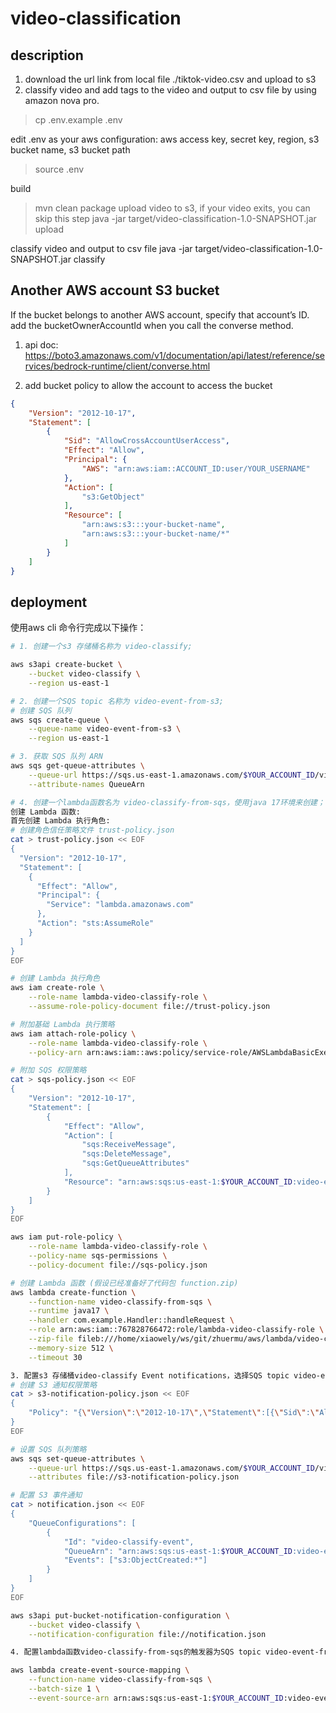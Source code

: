 # video-classification

## description
1. download the url link from local file ./tiktok-video.csv and upload to s3
2. classify video and add tags to the video and output to csv file by using amazon nova pro.

> cp .env.example .env

edit .env as your aws configuration: aws access key, secret key, region, s3 bucket name, s3 bucket path

> source .env

build
> mvn clean package
upload video to s3, if your video exits, you can skip this step
> java -jar target/video-classification-1.0-SNAPSHOT.jar upload

classify video and output to csv file
java -jar target/video-classification-1.0-SNAPSHOT.jar classify


## Another AWS account S3 bucket
If the bucket belongs to another AWS account, specify that account’s ID. add the bucketOwnerAccountId when you call the converse method.
1. api doc:
https://boto3.amazonaws.com/v1/documentation/api/latest/reference/services/bedrock-runtime/client/converse.html

2. add bucket policy to allow the account to access the bucket
```json
{
    "Version": "2012-10-17",
    "Statement": [
        {
            "Sid": "AllowCrossAccountUserAccess",
            "Effect": "Allow",
            "Principal": {
                "AWS": "arn:aws:iam::ACCOUNT_ID:user/YOUR_USERNAME"
            },
            "Action": [
                "s3:GetObject"
            ],
            "Resource": [
                "arn:aws:s3:::your-bucket-name",
                "arn:aws:s3:::your-bucket-name/*"
            ]
        }
    ]
}
```

## deployment
使用aws cli 命令行完成以下操作：
```bash
# 1. 创建一个s3 存储桶名称为 video-classify;

aws s3api create-bucket \
    --bucket video-classify \
    --region us-east-1

# 2. 创建一个SQS topic 名称为 video-event-from-s3;
# 创建 SQS 队列
aws sqs create-queue \
    --queue-name video-event-from-s3 \
    --region us-east-1

# 3. 获取 SQS 队列 ARN
aws sqs get-queue-attributes \
    --queue-url https://sqs.us-east-1.amazonaws.com/$YOUR_ACCOUNT_ID/video-event-from-s3 \
    --attribute-names QueueArn

# 4. 创建一个lambda函数名为 video-classify-from-sqs，使用java 17环境来创建；
创建 Lambda 函数:
首先创建 Lambda 执行角色:
# 创建角色信任策略文件 trust-policy.json
cat > trust-policy.json << EOF
{
  "Version": "2012-10-17",
  "Statement": [
    {
      "Effect": "Allow",
      "Principal": {
        "Service": "lambda.amazonaws.com"
      },
      "Action": "sts:AssumeRole"
    }
  ]
}
EOF

# 创建 Lambda 执行角色
aws iam create-role \
    --role-name lambda-video-classify-role \
    --assume-role-policy-document file://trust-policy.json

# 附加基础 Lambda 执行策略
aws iam attach-role-policy \
    --role-name lambda-video-classify-role \
    --policy-arn arn:aws:iam::aws:policy/service-role/AWSLambdaBasicExecutionRole

# 附加 SQS 权限策略
cat > sqs-policy.json << EOF
{
    "Version": "2012-10-17",
    "Statement": [
        {
            "Effect": "Allow",
            "Action": [
                "sqs:ReceiveMessage",
                "sqs:DeleteMessage",
                "sqs:GetQueueAttributes"
            ],
            "Resource": "arn:aws:sqs:us-east-1:$YOUR_ACCOUNT_ID:video-event-from-s3"
        }
    ]
}
EOF

aws iam put-role-policy \
    --role-name lambda-video-classify-role \
    --policy-name sqs-permissions \
    --policy-document file://sqs-policy.json

# 创建 Lambda 函数 (假设已经准备好了代码包 function.zip)
aws lambda create-function \
    --function-name video-classify-from-sqs \
    --runtime java17 \
    --handler com.example.Handler::handleRequest \
    --role arn:aws:iam::767828766472:role/lambda-video-classify-role \
    --zip-file fileb:///home/xiaowely/ws/git/zhuermu/aws/lambda/video-classify/video-classify.zip \
    --memory-size 512 \
    --timeout 30

3. 配置s3 存储桶video-classify Event notifications，选择SQS topic video-event-from-s3；
# 创建 S3 通知权限策略
cat > s3-notification-policy.json << EOF
{
    "Policy": "{\"Version\":\"2012-10-17\",\"Statement\":[{\"Sid\":\"AllowS3ToSendMessage\",\"Effect\":\"Allow\",\"Principal\":{\"Service\":\"s3.amazonaws.com\"},\"Action\":\"SQS:SendMessage\",\"Resource\":\"arn:aws:sqs:us-east-1:$YOUR_ACCOUNT_ID:video-event-from-s3\",\"Condition\":{\"ArnLike\":{\"aws:SourceArn\":\"arn:aws:s3:::video-classify\"}}}]}"
}
EOF

# 设置 SQS 队列策略
aws sqs set-queue-attributes \
    --queue-url https://sqs.us-east-1.amazonaws.com/$YOUR_ACCOUNT_ID/video-event-from-s3 \
    --attributes file://s3-notification-policy.json

# 配置 S3 事件通知
cat > notification.json << EOF
{
    "QueueConfigurations": [
        {
            "Id": "video-classify-event",
            "QueueArn": "arn:aws:sqs:us-east-1:$YOUR_ACCOUNT_ID:video-event-from-s3",
            "Events": ["s3:ObjectCreated:*"]
        }
    ]
}
EOF

aws s3api put-bucket-notification-configuration \
    --bucket video-classify \
    --notification-configuration file://notification.json

4. 配置lambda函数video-classify-from-sqs的触发器为SQS topic video-event-from-s3； 

aws lambda create-event-source-mapping \
    --function-name video-classify-from-sqs \
    --batch-size 1 \
    --event-source-arn arn:aws:sqs:us-east-1:$YOUR_ACCOUNT_ID:video-event-from-s3
```